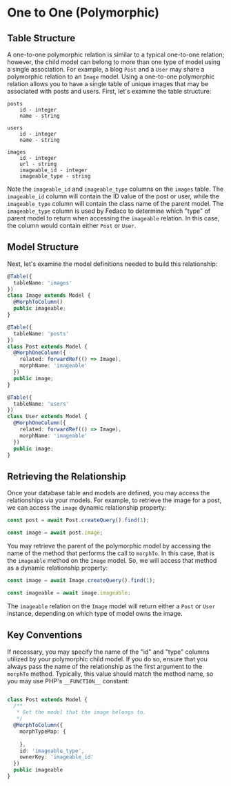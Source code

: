 # One to One (Polymorphic)

## Table Structure

A one-to-one polymorphic relation is similar to a typical one-to-one relation; however, the child model can belong to more than one type of model using a single association. For example, a blog `Post` and a `User` may share a polymorphic relation to an `Image` model. Using a one-to-one polymorphic relation allows you to have a single table of unique images that may be associated with posts and users. First, let's examine the table structure:

```
posts
    id - integer
    name - string

users
    id - integer
    name - string

images
    id - integer
    url - string
    imageable_id - integer
    imageable_type - string
```


Note the `imageable_id` and `imageable_type` columns on the `images` table. The `imageable_id` column will contain the ID value of the post or user, while the `imageable_type` column will contain the class name of the parent model. The `imageable_type` column is used by Fedaco to determine which "type" of parent model to return when accessing the `imageable` relation. In this case, the column would contain either `Post` or `User`.

## Model Structure

Next, let's examine the model definitions needed to build this relationship:
```typescript
@Table({
  tableName: 'images'
})
class Image extends Model {
  @MorphToColumn()
  public imageable;
}

@Table({
  tableName: 'posts'
})
class Post extends Model {
  @MorphOneColumn({
    related: forwardRef(() => Image),
    morphName: 'imageable'
  })
  public image;
}

@Table({
  tableName: 'users'
})
class User extends Model {
  @MorphOneColumn({
    related: forwardRef(() => Image),
    morphName: 'imageable'
  })
  public image;
}
```

## Retrieving the Relationship

Once your database table and models are defined, you may access the relationships via your models. For example, to retrieve the image for a post, we can access the `image` dynamic relationship property:
```typescript
const post = await Post.createQuery().find(1);

const image = await post.image;
```

You may retrieve the parent of the polymorphic model by accessing the name of the method that performs the call to `morphTo`. In this case, that is the `imageable` method on the `Image` model. So, we will access that method as a dynamic relationship property:

```typescript
const image = await Image.createQuery().find(1);

const imageable = await image.imageable;
```

The `imageable` relation on the `Image` model will return either a `Post` or `User` instance, depending on which type of model owns the image.

<a name="morph-one-to-one-key-conventions"></a>
## Key Conventions

If necessary, you may specify the name of the "id" and "type" columns utilized by your polymorphic child model. If you do so, ensure that you always pass the name of the relationship as the first argument to the `morphTo` method. Typically, this value should match the method name, so you may use PHP's `__FUNCTION__` constant:

```typescript

class Post extends Model {
  /**
   * Get the model that the image belongs to.
   */
  @MorphToColumn({
    morphTypeMap: {
      
    },
    id: 'imageable_type',
    ownerKey: 'imageable_id'
  })
  public imageable
}
```